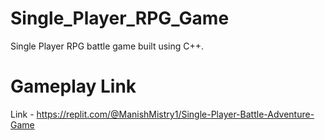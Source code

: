# Single_Player_RPG_Game
Single Player RPG battle game built using C++.

# Gameplay Link
  Link - https://replit.com/@ManishMistry1/Single-Player-Battle-Adventure-Game
